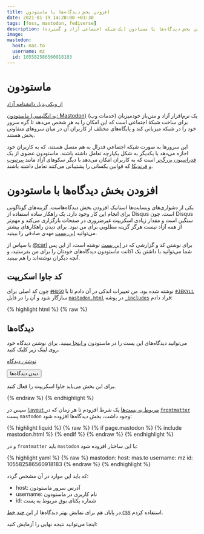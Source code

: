 ```yaml
---
title: افزودن بخش دیدگاه‌ها با ماستودون
date: 2021-01-19 14:20:00 +03:30
tags: [foss, mastodon, fediverse]
description: افزودن بخش دیدگاه‌ها با مسنادون (یک شبکه اجتماعی آزاد و گسترده).
image:
mastodon:
  host: mas.to
  username: mz
  id: 105582586560918183
---
```



# ماستودون

[از ویکی‌پدیا، دانشنامه آزاد](https://fa.wikipedia.org/wiki/%D9%85%D8%A7%D8%B3%D8%AA%D9%88%D8%AF%D9%88%D9%86_(%D9%86%D8%B1%D9%85%E2%80%8C%D8%A7%D9%81%D8%B2%D8%A7%D8%B1))

[ماستودون (به انگلیسی: Mastodon)](https://joinmastodon.org/) یک نرم‌افزار آزاد و متن‌باز خودمیزبان (خدمات وب) برای ساخت شبکهٔ اجتماعی است که این امکان را به هر شخص می‌دهد تا گره سرور خود را در شبکه میزبانی کند و پایگاه‌های مختلف از کاربران آن در میان سروهای متفاوتی پخش هستند.

این سرورها به صورت شبکه اجتماعی فدرال به هم متصل هستند، که به کاربران خود اجازه می‌دهد با یکدیگر به شکل یکپارچه تعامل داشته باشند. ماستودون عضوی از یک [فدراسیون بزرگ‌تر](https://fediverse.party/) است که به کاربران امکان می‌دهد با دیگر سکوهای آزاد مانند [پیرتیوب](https://joinpeertube.org/) و [فرندیکا](https://friendi.ca/) که قوانین یکسانی را پشتیبانی می‌کنند تعامل داشته باشند. 

# افزودن بخش دیدگاه‌ها با ماستودون

یکی از دشواری‌های وبسایت‌ها استاتیک افزودن بخش دیدگاه‌هاست. گزینه‌های گوناگونی برای انجام این کار وجود دارد. یک راهکار ساده استفاده از Disqus است. چون Disqus  سنگین است و مقدار زیادی اسکریپت غیرضروری در صفحات بارگزاری می‌کند و مهم‌تر از همه آزاد نیست هرگز گزینه مطلوبی برای من نبود. برای دیدن راهکارهای بیشتر می‌توانید [این پست](https://mehdix.ir/static-comments.html) مهدی صادقی را ببینید.

با سپاس از [‪@carl‬](https://linuxrocks.online/@carl) برای نوشتن کد و گزارشی که در [این پست](https://carlschwan.eu/2020/12/29/adding-comments-to-your-static-blog-with-mastodon/) نوشته است، از این پس شما می‌توانید با داشتن یک اکانت ماستودون دیدگاه‌های خودتان را برای من بفرستید، و آنچه دیگران نوشته‌اند را هم ببینید.

## کد جاوا اسکریپت

چون کد اصلی برای [`#HUGO`](https://gohugo.io/) نوشته شده بود، من تغییرات اندکی در آن دادم تا با [`#JEKYLL`](https://jekyllrb.com/) سازگار شود و آن را در فایل [`mastodon.html`](https://raw.githubusercontent.com/mhdzli/zmim.ir/master/src/_includes/mastodon.html) در پوشه [`_includes`](https://github.com/mhdzli/zmim.ir/tree/master/src/_includes) قراد دادم:


<div class="code-block">
{% highlight html %}
{% raw %}
<div class="page-content">
  <h2>دیدگاه‌ها</h2>
  <p>می‌توانید دیدگاه‌های این پست را در ماستودون و<a class="link" href="https://{{ page.mastodon.host }}/@{{ page.mastodon.username }}/{{ page.mastodon.id }}"> اینجا </a>ببینید. برای نوشتن دیدگاه خود روی لینک زیر کلیک کنید.</p>
  <p><a class="button" href="https://{{ page.mastodon.host }}/interact/{{ page.mastodon.id }}?type=reply">نوشتن دیدگاه‌</a></p>
  <p id="mastodon-comments-list"><button id="load-comment">دیدن دیدگاه‌ها</button></p>
  <noscript><p>برای این بخش می‌باید جاوا اسکریپت را فعال کنید.</p></noscript>
  <script src="/assets/js/purify.min.js"></script>
  <script type="text/javascript">
    function escapeHtml(unsafe) {
      return unsafe
           .replace(/&/g, "&amp;")
           .replace(/</g, "&lt;")
           .replace(/>/g, "&gt;")
           .replace(/"/g, "&quot;")
           .replace(/'/g, "&#039;");
   }
    document.getElementById("load-comment").addEventListener("click", function() {
      document.getElementById("load-comment").innerHTML = "دریافت دیدگاه‌ها";
      fetch('https://{{ page.mastodon.host }}/api/v1/statuses/{{ page.mastodon.id }}/context')
        .then(function(response) {
          return response.json();
        })
        .then(function(data) {
          if(data['descendants'] &&
             Array.isArray(data['descendants']) && 
            data['descendants'].length > 0) {
              document.getElementById('mastodon-comments-list').innerHTML = "";
              data['descendants'].forEach(function(reply) {
                reply.account.display_name = escapeHtml(reply.account.display_name);
                reply.account.emojis.forEach(emoji => {
                  reply.account.display_name = reply.account.display_name.replace(`:${emoji.shortcode}:`,
                    `<img src="${escapeHtml(emoji.static_url)}" alt="Emoji ${emoji.shortcode}" height="20" width="20" />`);
                });
                mastodonComment =
                  `<div class="mastodon-comment">
                     <div class="avatar">
                       <img src="${escapeHtml(reply.account.avatar_static)}" height=60 width=60 alt="">
                     </div>
                     <div class="content">
                       <div class="author">
                         <a href="${reply.account.url}" rel="nofollow">
                           <span>${reply.account.display_name}</span>
                           <span class="disabled">${escapeHtml(reply.account.acct)}</span>
                         </a>
                         <a class="date" href="${reply.uri}" rel="nofollow">
                           ${reply.created_at.substr(0, 10)}
                         </a>
                       </div>
                       <div class="mastodon-comment-content">${reply.content}</div> 
                     </div>
                   </div>`;
                document.getElementById('mastodon-comments-list').appendChild(DOMPurify.sanitize(mastodonComment, {'RETURN_DOM_FRAGMENT': true}));
              });
          } else {
            document.getElementById('mastodon-comments-list').innerHTML = "<p>بدون دیدگاه</p>";
          }
        });
      });
  </script>
</div>
{% endraw %}
{% endhighlight %}
</div>

سپس در [`layout` مربوط به پست‌ها]() یک شرط افزودم تا هر زمان که در [`frontmatter`](https://jekyllrb.com/docs/front-matter/) پست ‍`mastodon` وجود داشت، بخش دیدگاه‌ها افزوده شود:

<div class="code-block">
{% highlight liquid %}
{% raw %}
{% if page.mastodon %}
  {% include mastodon.html %}
{% endif %}
{% endraw %}
{% endhighlight %}
</div>

و در `frontmatter` باید `mastodon` با این ساختار افزوده شود:

<div class="code-block">
{% highlight yaml %}
{% raw %}
mastodon:
  host: mas.to
  username: mz
  id: 105582586560918183
{% endraw %}
{% endhighlight %}
</div>

که باید این موارد در آن مشخص گردد:

- host: آدرس سرور ماستودون
- username: نام کاربری در ماستودون
- id: شماره یکتای بوق مربوط به پست

در پایان هم برای نمایش بهتر دیدگاه‌ها از [این چند خط `CSS`](https://github.com/mhdzli/zmim.ir/commit/78e351e5f809ead9eb4a77021026c5364c6e2081) استفاده کردم.

اینجا می‌توانید نتیجه نهایی را آزمایش کنید:

